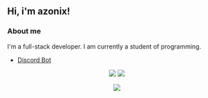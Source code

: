 ## Hi, i'm azonix!

### About me
I'm a full-stack developer. I am currently a student of programming.
- [Discord Bot](https://discord.com/api/oauth2/authorize?client_id=836046416572055553&permissions=8&scope=bot%20applications.commands)
 
 </p>
  <p align="center">
 <a href="https://instagram.com/9esley" target="_blank"><img src="https://img.shields.io/badge/-Instagram-%23E4405F?style=for-the-badge&logo=instagram&logoColor=white" target="_blank"></a>
 <a href="https://discord.gg/PEdUEfV46e" target="_blank"><img src="https://img.shields.io/badge/Discord-7289DA?style=for-the-badge&logo=discord&logoColor=white" target="_blank"></a> 
 </p>
 
 </p>
    <p align="center">
  <img src="https://discord.c99.nl/widget/theme-4/789217114056949841.png"/>
</p>
